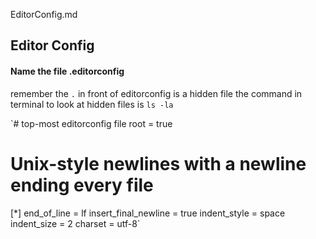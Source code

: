 EditorConfig.md

## Editor Config

#### Name the file .editorconfig

remember the `.` in front of editorconfig is a hidden file
the command in terminal to look at hidden files is `ls -la`


`# top-most editorconfig file
root = true
# Unix-style newlines with a newline ending every file
[*]
end_of_line = lf
insert_final_newline = true
indent_style = space
indent_size = 2
charset = utf-8`
